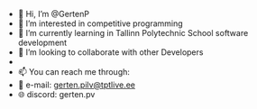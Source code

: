 - 👋 Hi, I’m @GertenP
- 👀 I’m interested in competitive programming
- 🌱 I’m currently learning in Tallinn Polytechnic School software development
- 💞️ I’m looking to collaborate with other Developers
- 
- 📫 You can reach me through:
- 📧 e-mail: gerten.pilv@tptlive.ee
- 🌐 discord: gerten.pv
